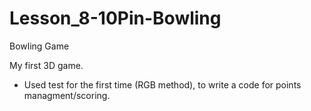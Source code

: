 # Lesson_8-10Pin-Bowling
Bowling Game

My first 3D game.

 - Used test for the first time (RGB method), to write a code for points managment/scoring.
